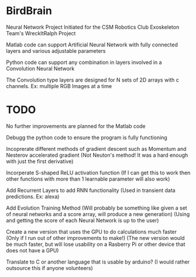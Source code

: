 # BirdBrain

Neural Network Project Initiated for the CSM Robotics Club Exoskeleton Team's WreckItRalph Project

Matlab code can support Artificial Neural Network with fully connected layers and various adjustable parameters

Python code can support any combination in layers involved in a Convolution Neural Network

The Convolution type layers are designed for N sets of 2D arrays with c channels. Ex: multiple RGB Images at a time



# TODO

No further improvements are planned for the Matlab code

Debugg the python code to ensure the program is fully functioning

Incoprerate different methods of gradient descent such as Momentum and Nesterov accelerated gradient
(Not Neuton's method! It was a hard enough with just the first derivative)

Incorperate S-shaped ReLU activation function
(If I can get this to work then other functions with more than 1 learnable parameter will also work)

Add Recurrent Layers to add RNN functionality
(Used in transient data predictions. Ex: alexa)


Add Evolution Training Method
(Will probably be something like given a set of neural networks and a score array, will produce a new generation)
(Using and getting the score of each Neural Network is up to the user)


Create a new version that uses the GPU to do calculations much faster
(Only if I run out of other improvements to make!)
(The new version would be much faster, but will lose usability on a Rasberry Pi or other device that does not have a GPU)


Translate to C or another language that is usable by arduino?
(I would rather outsource this if anyone volunteers)
